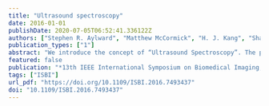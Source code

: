 ```yaml
---
title: "Ultrasound spectroscopy"
date: 2016-01-01
publishDate: 2020-07-05T06:52:41.336122Z
authors: ["Stephen R. Aylward", "Matthew McCormick", "H. J. Kang", "Sharif Razzaque", "Roland Kwitt", "Marc Niethammer"]
publication_types: ["1"]
abstract: "We introduce the concept of “Ultrasound Spectroscopy”. The premise of ultrasound spectroscopy is that by acquiring ultrasound RF data at multiple power and frequency settings, a rich set of features can be extracted from that RF data and used to characterize the underlying tissues. This is beneficial for a variety of problems, such as accurate tissue classification, application-specific image generation, and numerous other quantitative tasks. These capabilities are particularly relevant to point-of-care ultrasound (POCUS) applications, where operator experience with ultrasound may be limited. Instead of displaying B-mode images, a POCUS application using ultrasound spectroscopy can, for example, automatically detect internal abdominal bleeding. In this paper, we present ex vivo tissue phantom studies to demonstrate the accuracy of ultrasound spectroscopy over previous approaches. Our studies suggest that ultrasound spectroscopy provides exceptional accuracy and informative features for classifying blood versus other tissues across image locations and body habitus."
featured: false
publication: "*13th IEEE International Symposium on Biomedical Imaging, ISBI 2016, Prague, Czech Republic, April 13-16, 2016*"
tags: ["ISBI"]
url_pdf: "https://doi.org/10.1109/ISBI.2016.7493437"
doi: "10.1109/ISBI.2016.7493437"
---
```


